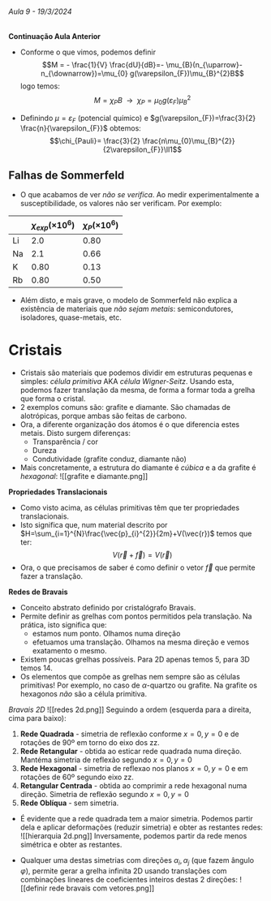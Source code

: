 ###### Aula 9 - 19/3/2024
**Continuação Aula Anterior**
- Conforme o que vimos, podemos definir
$$M = - \frac{1}{V} \frac{dU}{dB}=- \mu_{B}(n_{\uparrow}-n_{\downarrow})=\mu_{0} g(\varepsilon_{F})\mu_{B}^{2}B$$
logo temos:
$$M=\chi_{P} B~~\to~~ \chi_{P}=\mu_{0}g(\varepsilon_{F})\mu_{B}^{2}$$

- Definindo $\mu=\varepsilon_{F}$ (potencial químico) e $g(\varepsilon_{F})=\frac{3}{2} \frac{n}{\varepsilon_{F}}$ obtemos:
$$\chi_{Pauli}= \frac{3}{2} \frac{n\mu_{0}\mu_{B}^{2}}{2\varepsilon_{F}}\ll1$$

## Falhas de Sommerfeld
- O que acabamos de ver *não se verifica*. Ao medir experimentalmente a susceptibilidade, os valores não ser verificam. Por exemplo:

|     | $\chi_{exp}(\times10^6)$ | $\chi_{P}(\times10^6)$ |
| --- | ------------------------ | ---------------------- |
| Li  | 2.0                      | 0.80                   |
| Na  | 2.1                      | 0.66                   |
| K   | 0.80                     | 0.13                   |
| Rb  | 0.80                     | 0.50                   |

- Além disto, e mais grave, o modelo de Sommerfeld não explica a existência de materiais que *não sejam metais*: semicondutores, isoladores, quase-metais, etc.

# Cristais
- Cristais são materiais que podemos dividir em estruturas pequenas e simples: *célula primitiva* AKA *célula Wigner-Seitz*. Usando esta, podemos fazer translação da mesma, de forma a formar toda a grelha que forma o cristal.
- 2 exemplos comuns são: grafite e diamante. São chamadas de alotrópicas, porque ambas são feitas de carbono.
- Ora, a diferente organização dos átomos é o que diferencia estes metais. Disto surgem diferenças:
    - Transparência / cor
    - Dureza
    - Condutividade (grafite conduz, diamante não)
- Mais concretamente, a estrutura do diamante é *cúbica* e a da grafite é *hexagonal*:
![[grafite e diamante.png]]

**Propriedades Translacionais**
- Como visto acima, as células primitivas têm que ter propriedades translacionais.
- Isto significa que, num material descrito por $H=\sum_{i=1}^{N}\frac{\vec{p}_{i}^{2}}{2m}+V(\vec{r})$ temos que ter:
$$V(\vec{r}+\vec{f})=V(\vec{r})$$
- Ora, o que precisamos de saber é como definir o vetor $\vec{f}$ que permite fazer a translação.

**Redes de Bravais**
- Conceito abstrato definido por cristalógrafo Bravais.
- Permite definir as grelhas com pontos permitidos pela translação. Na prática, isto significa que:
    - estamos num ponto. Olhamos numa direção
    - efetuamos uma translação. Olhamos na mesma direção e vemos exatamento o mesmo.
- Existem poucas grelhas possíveis. Para 2D apenas temos 5, para 3D temos 14.
- Os elementos que compõe as grelhas nem sempre são as células primitivas! Por exemplo, no caso de $\alpha$-quartzo ou grafite. Na grafite os hexagonos *não* são a célula primitiva.

*Bravais 2D*
![[redes 2d.png]]
Seguindo a ordem (esquerda para a direita, cima para baixo):
1. **Rede Quadrada** - simetria de reflexão conforme $x=0,y=0$ e de rotações de 90º em torno do eixo dos zz. 
2. **Rede Retangular** - obtida ao esticar rede quadrada numa direção. Mantéma  simetria de reflexão segundo $x=0,y=0$
3. **Rede Hexagonal** - simetria de reflexao nos planos $x=0,y=0$ e em rotações de 60º segundo eixo zz.
4. **Retangular Centrada** - obtida ao comprimir a rede hexagonal numa direção. Simetria de reflexão segundo $x=0,y=0$
5. **Rede Oblíqua** - sem simetria. 

- É evidente que a rede quadrada tem a maior simetria. Podemos partir dela e aplicar deformações (reduzir simetria) e obter as restantes redes:
![[hierarquia 2d.png]]
Inversamente, podemos partir da rede menos simétrica e obter as restantes.

- Qualquer uma destas simetrias com direções $\alpha_{i},\alpha_{j}$ (que fazem ângulo $\varphi$), permite gerar a grelha infinita 2D usando translações com combinações lineares de coeficientes inteiros destas 2 direções:
![[definir rede bravais com vetores.png]]